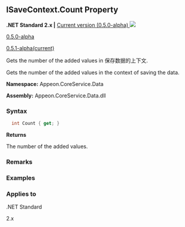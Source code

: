 ## **ISaveContext.Count Property**

**.NET Standard 2.x |**  <a href="javascript:void(0)" class="dropdown">Current version (0.5.0-alpha) <img src="~/images/dropdown.png"/></a>

<div class="otherversions"  value="versdiv">

<a href="javascript:void(0)">0.5.0-alpha</a>

<a href="javascript:void(0)">0.5.1-alpha(current)</a>

</div>

Gets the number of the added values in 保存数据的上下文.

Gets the number of the added values in the context of saving the data.

 **Namespace:** Appeon.CoreService.Data

 **Assembly:** Appeon.CoreService.Data.dll

### **Syntax**

```c#
  int Count { get; }
```

**Returns**

The number of the added values.

### **Remarks**



### **Examples**



### **Applies to**

.NET Standard 

2.x
